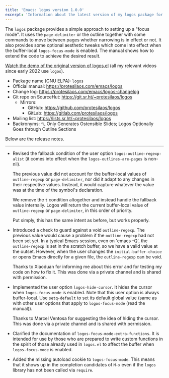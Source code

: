 ```yaml
---
title: 'Emacs: logos version 1.0.0'
excerpt: 'Information about the latest version of my logos package for GNU Emacs.'
---
```


The `logos` package provides a simple approach to setting up a "focus
mode".  It uses the `page-delimiter` or the outline together with some
commands to move between pages whether narrowing is in effect or not.
It also provides some optional aesthetic tweaks which come into effect
when the buffer-local `logos-focus-mode` is enabled.  The manual shows
how to extend the code to achieve the desired result.

[Watch the demo of the original version of
logos.el](https://protesilaos.com/codelog/2022-03-11-emacs-logos-demo/)
(all my relevant videos since early 2022 use `logos`).

+ Package name (GNU ELPA): `logos`
+ Official manual: <https://protesilaos.com/emacs/logos>
+ Change log: <https://protesilaos.com/emacs/logos-changelog>
+ Git repo on SourceHut: <https://git.sr.ht/~protesilaos/logos>
  - Mirrors:
    + GitHub: <https://github.com/protesilaos/logos>
    + GitLab: <https://gitlab.com/protesilaos/logos>
+ Mailing list: <https://lists.sr.ht/~protesilaos/logos>
+ Backronyms: `^L` Only Generates Ostensible Slides; Logos Optionally
  Goes through Outline Sections

Below are the release notes.

* * *

-   Revised the fallback condition of the user option
    `logos-outline-regexp-alist` (it comes into effect when the
    `logos-outlines-are-pages` is non-nil).
    
    The previous value did not account for the buffer-local values of
    `outline-regexp` or `page-delimiter`, nor did it adapt to any
    changes in their respective values.  Instead, it would capture
    whatever the value was at the time of the symbol's declaration.
    
    We remove the `t` condition altogether and instead handle the
    fallback value internally.  Logos will return the current
    buffer-local value of `outline-regexp` or `page-delimiter`, in this
    order of priority.
    
    Put simply, this has the same intent as before, but works properly.

-   Introduced a check to guard against a void `outline-regexp`.  The
    previous value would cause a problem if the `outline-regexp` had not
    been set yet.  In a typical Emacs session, even on 'emacs -Q', the
    `outline-regexp` is set in the scratch buffer, so we have a valid
    value at the outset.  However, when the user changes the
    `initial-buffer-choice` or opens Emacs directly for a given file,
    the `outline-regexp` can be void.
    
    Thanks to Xiaoduan for informing me about this error and for testing
    my code on how to fix it.  This was done via a private channel and
    is shared with permission.

-   Implemented the user option `logos-hide-cursor`.  It hides the
    cursor when `logos-focus-mode` is enabled.  Note that this user
    option is always buffer-local.  Use `setq-default` to set its
    default global value (same as with other user options that apply to
    `logos-focus-mode` (read the manual)).
    
    Thanks to Marcel Ventosa for suggesting the idea of hiding the
    cursor.  This was done via a private channel and is shared with
    permission.

-   Clarified the documentation of `logos-focus-mode-extra-functions`.
    It is intended for use by those who are prepared to write custom
    functions in the spirit of those already used in `logos.el` to
    affect the buffer when `logos-focus-mode` is enabled.

-   Added the missing autoload cookie to `logos-focus-mode`.  This means
    that it shows up in the completion candidates of `M-x` even if the
    `logos` library has not been called via `require`.
